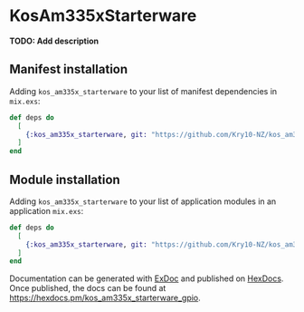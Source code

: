 # KosAm335xStarterware

**TODO: Add description**

## Manifest installation

Adding `kos_am335x_starterware` to your list of manifest dependencies in `mix.exs`:

```elixir
def deps do
  [
    {:kos_am335x_starterware, git: "https://github.com/Kry10-NZ/kos_am335x_starterware.git", sparse: "manifest"}
  ]
end
```

## Module installation

Adding `kos_am335x_starterware` to your list of application modules in an application `mix.exs`:

```elixir
def deps do
  [
    {:kos_am335x_starterware, git: "https://github.com/Kry10-NZ/kos_am335x_starterware.git"}
  ]
end
```

Documentation can be generated with [ExDoc](https://github.com/elixir-lang/ex_doc)
and published on [HexDocs](https://hexdocs.pm). Once published, the docs can
be found at <https://hexdocs.pm/kos_am335x_starterware_gpio>.

